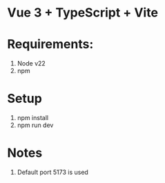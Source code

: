 # Vue 3 + TypeScript + Vite

# Requirements:
1. Node v22
2. npm

# Setup
1. npm install
2. npm run dev


# Notes
1. Default port 5173 is used
